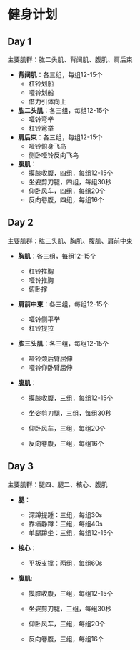 # 健身计划

## Day 1

主要肌群：肱二头肌、背阔肌、腹肌、肩后束



- **背阔肌**：各三组，每组12-15个
    - 杠铃划船
    - 哑铃划船
    - 借力引体向上
- **肱二头肌**：各三组，每组12-15个
    - 哑铃弯举
    - 杠铃弯举
- **肩后束**：各三组，每组12-15个
    - 哑铃俯身飞鸟
    - 侧卧哑铃反向飞鸟
- **腹肌**：
    - 摸膝收腹，四组，每组12-15个
    - 坐姿剪刀腿，四组，每组30秒
    - 仰卧风车，四组，每组20个
    - 反向卷腹，四组，每组16个



## Day 2

主要肌群：肱三头肌、胸肌、腹肌、肩前中束



- **胸肌**：各三组，每组12-15个
    - 杠铃推胸
    - 哑铃推胸
    - 俯卧撑
- **肩前中束**：各三组，每组12-15个
    - 哑铃侧平举
    - 杠铃提拉
- **肱三头肌**：各三组，每组12-15个
    - 哑铃颈后臂屈伸
    - 哑铃仰卧臂屈伸

- **腹肌**：

    - 摸膝收腹，三组，每组12-15个

    - 坐姿剪刀腿，三组，每组30秒

    - 仰卧风车，三组，每组20个

    - 反向卷腹，三组，每组16个



## Day 3

主要肌群：腿四、腿二、核心、腹肌



- **腿**：

    - 深蹲提踵：三组，每组30s
    - 靠墙静蹲：三组，每组40s
    - 单腿蹲坐：三组，每组12-15个

- **核心**：

    - 平板支撑：两组，每组60s

- **腹肌**:

    - 摸膝收腹，三组，每组12-15个

    - 坐姿剪刀腿，三组，每组30秒

    - 仰卧风车，三组，每组20个

    - 反向卷腹，三组，每组16个